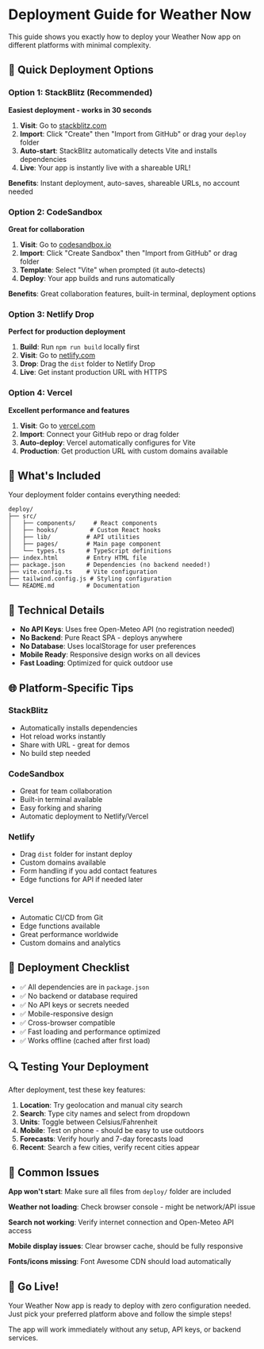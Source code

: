 # Deployment Guide for Weather Now

This guide shows you exactly how to deploy your Weather Now app on different platforms with minimal complexity.

## 🚀 Quick Deployment Options

### Option 1: StackBlitz (Recommended)
**Easiest deployment - works in 30 seconds**

1. **Visit**: Go to [stackblitz.com](https://stackblitz.com)
2. **Import**: Click "Create" then "Import from GitHub" or drag your `deploy` folder
3. **Auto-start**: StackBlitz automatically detects Vite and installs dependencies
4. **Live**: Your app is instantly live with a shareable URL!

**Benefits**: Instant deployment, auto-saves, shareable URLs, no account needed

### Option 2: CodeSandbox  
**Great for collaboration**

1. **Visit**: Go to [codesandbox.io](https://codesandbox.io)
2. **Import**: Click "Create Sandbox" then "Import from GitHub" or drag folder
3. **Template**: Select "Vite" when prompted (it auto-detects)
4. **Deploy**: Your app builds and runs automatically

**Benefits**: Great collaboration features, built-in terminal, deployment options

### Option 3: Netlify Drop
**Perfect for production deployment**

1. **Build**: Run `npm run build` locally first
2. **Visit**: Go to [netlify.com](https://netlify.com)  
3. **Drop**: Drag the `dist` folder to Netlify Drop
4. **Live**: Get instant production URL with HTTPS

### Option 4: Vercel
**Excellent performance and features**

1. **Visit**: Go to [vercel.com](https://vercel.com)
2. **Import**: Connect your GitHub repo or drag folder
3. **Auto-deploy**: Vercel automatically configures for Vite
4. **Production**: Get production URL with custom domains available

## 📁 What's Included

Your deployment folder contains everything needed:

```
deploy/
├── src/
│   ├── components/     # React components
│   ├── hooks/         # Custom React hooks  
│   ├── lib/          # API utilities
│   ├── pages/        # Main page component
│   └── types.ts      # TypeScript definitions
├── index.html        # Entry HTML file
├── package.json      # Dependencies (no backend needed!)
├── vite.config.ts    # Vite configuration
├── tailwind.config.js # Styling configuration
└── README.md         # Documentation
```

## 🔧 Technical Details

- **No API Keys**: Uses free Open-Meteo API (no registration needed)
- **No Backend**: Pure React SPA - deploys anywhere
- **No Database**: Uses localStorage for user preferences  
- **Mobile Ready**: Responsive design works on all devices
- **Fast Loading**: Optimized for quick outdoor use

## 🌐 Platform-Specific Tips

### StackBlitz
- Automatically installs dependencies
- Hot reload works instantly
- Share with URL - great for demos
- No build step needed

### CodeSandbox  
- Great for team collaboration
- Built-in terminal available
- Easy forking and sharing
- Automatic deployment to Netlify/Vercel

### Netlify
- Drag `dist` folder for instant deploy
- Custom domains available
- Form handling if you add contact features
- Edge functions for API if needed later

### Vercel
- Automatic CI/CD from Git
- Edge functions available
- Great performance worldwide
- Custom domains and analytics

## 🎯 Deployment Checklist

- ✅ All dependencies are in `package.json`
- ✅ No backend or database required
- ✅ No API keys or secrets needed  
- ✅ Mobile-responsive design
- ✅ Cross-browser compatible
- ✅ Fast loading and performance optimized
- ✅ Works offline (cached after first load)

## 🔍 Testing Your Deployment

After deployment, test these key features:

1. **Location**: Try geolocation and manual city search
2. **Search**: Type city names and select from dropdown  
3. **Units**: Toggle between Celsius/Fahrenheit
4. **Mobile**: Test on phone - should be easy to use outdoors
5. **Forecasts**: Verify hourly and 7-day forecasts load
6. **Recent**: Search a few cities, verify recent cities appear

## 🐛 Common Issues

**App won't start**: Make sure all files from `deploy/` folder are included

**Weather not loading**: Check browser console - might be network/API issue

**Search not working**: Verify internet connection and Open-Meteo API access

**Mobile display issues**: Clear browser cache, should be fully responsive

**Fonts/icons missing**: Font Awesome CDN should load automatically

## 🚀 Go Live!

Your Weather Now app is ready to deploy with zero configuration needed. Just pick your preferred platform above and follow the simple steps!

The app will work immediately without any setup, API keys, or backend services.